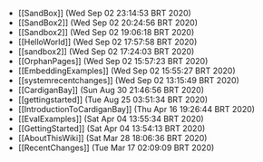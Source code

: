 * [[SandBox]] (Wed Sep 02 23:14:53 BRT 2020)
* [[SandBox2]] (Wed Sep 02 20:24:56 BRT 2020)
* [[Sandbox2]] (Wed Sep 02 19:06:18 BRT 2020)
* [[HelloWorld]] (Wed Sep 02 17:57:58 BRT 2020)
* [[sandbox2]] (Wed Sep 02 17:24:03 BRT 2020)
* [[OrphanPages]] (Wed Sep 02 15:57:23 BRT 2020)
* [[EmbeddingExamples]] (Wed Sep 02 15:55:27 BRT 2020)
* [[systemrecentchanges]] (Wed Sep 02 13:15:49 BRT 2020)
* [[CardiganBay]] (Sun Aug 30 21:46:56 BRT 2020)
* [[gettingstarted]] (Tue Aug 25 03:51:34 BRT 2020)
* [[IntroductionToCardiganBay]] (Thu Apr 16 19:26:44 BRT 2020)
* [[EvalExamples]] (Sat Apr 04 13:55:34 BRT 2020)
* [[GettingStarted]] (Sat Apr 04 13:54:13 BRT 2020)
* [[AboutThisWiki]] (Sat Mar 28 18:06:36 BRT 2020)
* [[RecentChanges]] (Tue Mar 17 02:09:09 BRT 2020)